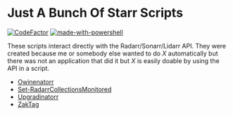 # Just A Bunch Of Starr Scripts

[![CodeFactor](https://www.codefactor.io/repository/github/angrycuban13/just-a-bunch-of-starr-scripts/badge)](https://www.codefactor.io/repository/github/angrycuban13/just-a-bunch-of-starr-scripts) [![made-with-powershell](https://img.shields.io/badge/Made%20with-Powershell-1f425f.svg)](https://docs.microsoft.com/en-us/powershell/)

These scripts interact directly with the Radarr/Sonarr/Lidarr API. They were created because me or somebody else wanted to do *X* automatically but there was not an application that did it but *X* is easily doable by using the API in a script.

* [Owinenatorr](https://github.com/angrycuban13/Just-A-Bunch-Of-Starr-Scripts/blob/main/Owinenatorr/README.md)
* [Set-RadarrCollectionsMonitored](https://github.com/angrycuban13/Just-A-Bunch-Of-Starr-Scripts/blob/main/Set-RadarrCollectionsMonitored/README.md)
* [Upgradinatorr](https://github.com/angrycuban13/Just-A-Bunch-Of-Starr-Scripts/blob/main/Upgradinatorr/README.md)
* [ZakTag](https://github.com/angrycuban13/Just-A-Bunch-Of-Starr-Scripts/blob/main/ZakTag/README.md)
